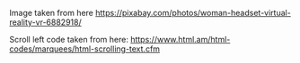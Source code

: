 Image taken from here
https://pixabay.com/photos/woman-headset-virtual-reality-vr-6882918/


Scroll left code taken from here: https://www.html.am/html-codes/marquees/html-scrolling-text.cfm
